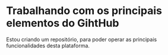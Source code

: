 # Trabalhando com os principais elementos do GihtHub

Estou criando um repositório, para poder operar as principais funcionalidades desta plataforma.
